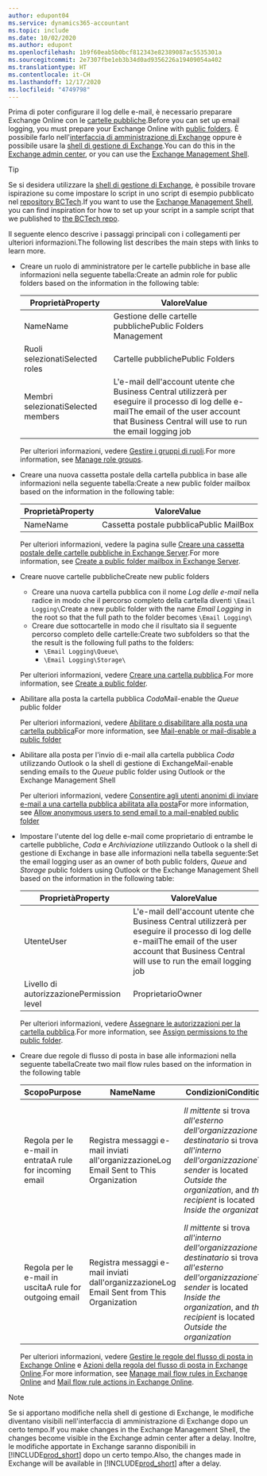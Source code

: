```yaml
---
author: edupont04
ms.service: dynamics365-accountant
ms.topic: include
ms.date: 10/02/2020
ms.author: edupont
ms.openlocfilehash: 1b9f60eab5b0bcf812343e82389087ac5535301a
ms.sourcegitcommit: 2e7307fbe1eb3b34d0ad9356226a19409054a402
ms.translationtype: HT
ms.contentlocale: it-CH
ms.lasthandoff: 12/17/2020
ms.locfileid: "4749798"
---
```

<span data-ttu-id="09ad3-101">Prima di poter configurare il log delle e-mail, è necessario preparare Exchange Online con le [cartelle pubbliche](/exchange/collaboration/public-folders/public-folders?view=exchserver-2019&preserve-view=true ).</span><span class="sxs-lookup"><span data-stu-id="09ad3-101">Before you can set up email logging, you must prepare your Exchange Online with [public folders](/exchange/collaboration/public-folders/public-folders?view=exchserver-2019&preserve-view=true ).</span></span> <span data-ttu-id="09ad3-102">È possibile farlo nell'[interfaccia di amministrazione di Exchange](/Exchange/architecture/client-access/exchange-admin-center?view=exchserver-2019&preserve-view=true ) oppure è possibile usare la [shell di gestione di Exchange](/powershell/exchange/exchange-management-shell?view=exchange-ps&preserve-view=true ).</span><span class="sxs-lookup"><span data-stu-id="09ad3-102">You can do this in the [Exchange admin center](/Exchange/architecture/client-access/exchange-admin-center?view=exchserver-2019&preserve-view=true ), or you can use the [Exchange Management Shell](/powershell/exchange/exchange-management-shell?view=exchange-ps&preserve-view=true ).</span></span>  

> [!TIP]
> <span data-ttu-id="09ad3-103">Se si desidera utilizzare la [shell di gestione di Exchange](/powershell/exchange/exchange-management-shell?view=exchange-ps&preserve-view=true ), è possibile trovare ispirazione su come impostare lo script in uno script di esempio pubblicato nel [repository BCTech](https://github.com/microsoft/BCTech/tree/master/samples/EmailLogging).</span><span class="sxs-lookup"><span data-stu-id="09ad3-103">If you want to use the [Exchange Management Shell](/powershell/exchange/exchange-management-shell?view=exchange-ps&preserve-view=true ), you can find inspiration for how to set up your script in a sample script that we published to [the BCTech repo](https://github.com/microsoft/BCTech/tree/master/samples/EmailLogging).</span></span>

<span data-ttu-id="09ad3-104">Il seguente elenco descrive i passaggi principali con i collegamenti per ulteriori informazioni.</span><span class="sxs-lookup"><span data-stu-id="09ad3-104">The following list describes the main steps with links to learn more.</span></span>  

- <span data-ttu-id="09ad3-105">Creare un ruolo di amministratore per le cartelle pubbliche in base alle informazioni nella seguente tabella:</span><span class="sxs-lookup"><span data-stu-id="09ad3-105">Create an admin role for public folders based on the information in the following table:</span></span>

  |<span data-ttu-id="09ad3-106">Proprietà</span><span class="sxs-lookup"><span data-stu-id="09ad3-106">Property</span></span>        |<span data-ttu-id="09ad3-107">Valore</span><span class="sxs-lookup"><span data-stu-id="09ad3-107">Value</span></span>                     |
  |----------------|--------------------------|
  |<span data-ttu-id="09ad3-108">Name</span><span class="sxs-lookup"><span data-stu-id="09ad3-108">Name</span></span>            |<span data-ttu-id="09ad3-109">Gestione delle cartelle pubbliche</span><span class="sxs-lookup"><span data-stu-id="09ad3-109">Public Folders Management</span></span> |
  |<span data-ttu-id="09ad3-110">Ruoli selezionati</span><span class="sxs-lookup"><span data-stu-id="09ad3-110">Selected roles</span></span>  |<span data-ttu-id="09ad3-111">Cartelle pubbliche</span><span class="sxs-lookup"><span data-stu-id="09ad3-111">Public Folders</span></span>            |
  |<span data-ttu-id="09ad3-112">Membri selezionati</span><span class="sxs-lookup"><span data-stu-id="09ad3-112">Selected members</span></span>|<span data-ttu-id="09ad3-113">L'e-mail dell'account utente che Business Central utilizzerà per eseguire il processo di log delle e-mail</span><span class="sxs-lookup"><span data-stu-id="09ad3-113">The email of the user account that Business Central will use to run the email logging job</span></span>|

  <span data-ttu-id="09ad3-114">Per ulteriori informazioni, vedere [Gestire i gruppi di ruoli](/exchange/permissions/role-groups?view=exchserver-2019&preserve-view=true).</span><span class="sxs-lookup"><span data-stu-id="09ad3-114">For more information, see [Manage role groups](/exchange/permissions/role-groups?view=exchserver-2019&preserve-view=true).</span></span>

- <span data-ttu-id="09ad3-115">Creare una nuova cassetta postale della cartella pubblica in base alle informazioni nella seguente tabella:</span><span class="sxs-lookup"><span data-stu-id="09ad3-115">Create a new public folder mailbox based on the information in the following table:</span></span>

  |<span data-ttu-id="09ad3-116">Proprietà</span><span class="sxs-lookup"><span data-stu-id="09ad3-116">Property</span></span>        |<span data-ttu-id="09ad3-117">Valore</span><span class="sxs-lookup"><span data-stu-id="09ad3-117">Value</span></span>                     |
  |----------------|--------------------------|
  |<span data-ttu-id="09ad3-118">Name</span><span class="sxs-lookup"><span data-stu-id="09ad3-118">Name</span></span>            |<span data-ttu-id="09ad3-119">Cassetta postale pubblica</span><span class="sxs-lookup"><span data-stu-id="09ad3-119">Public MailBox</span></span>            |

  <span data-ttu-id="09ad3-120">Per ulteriori informazioni, vedere la pagina sulle [Creare una cassetta postale delle cartelle pubbliche in Exchange Server](/exchange/collaboration/public-folders/create-public-folder-mailboxes).</span><span class="sxs-lookup"><span data-stu-id="09ad3-120">For more information, see [Create a public folder mailbox in Exchange Server](/exchange/collaboration/public-folders/create-public-folder-mailboxes).</span></span>  

- <span data-ttu-id="09ad3-121">Creare nuove cartelle pubbliche</span><span class="sxs-lookup"><span data-stu-id="09ad3-121">Create new public folders</span></span>

  - <span data-ttu-id="09ad3-122">Creare una nuova cartella pubblica con il nome *Log delle e-mail* nella radice in modo che il percorso completo della cartella diventi ```\Email Logging\```</span><span class="sxs-lookup"><span data-stu-id="09ad3-122">Create a new public folder with the name *Email Logging* in the root so that the full path to the folder becomes ```\Email Logging\```</span></span>
  - <span data-ttu-id="09ad3-123">Creare due sottocartelle in modo che il risultato sia il seguente percorso completo delle cartelle:</span><span class="sxs-lookup"><span data-stu-id="09ad3-123">Create two subfolders so that the the result is the following full paths to the folders:</span></span>
    - ```\Email Logging\Queue\```
    - ```\Email Logging\Storage\```

  <span data-ttu-id="09ad3-124">Per ulteriori informazioni, vedere [Creare una cartella pubblica](/exchange/collaboration/public-folders/create-public-folders?view=exchserver-2019&preserve-view=true).</span><span class="sxs-lookup"><span data-stu-id="09ad3-124">For more information, see [Create a public folder](/exchange/collaboration/public-folders/create-public-folders?view=exchserver-2019&preserve-view=true).</span></span>

- <span data-ttu-id="09ad3-125">Abilitare alla posta la cartella pubblica *Coda*</span><span class="sxs-lookup"><span data-stu-id="09ad3-125">Mail-enable the *Queue* public folder</span></span>

  <span data-ttu-id="09ad3-126">Per ulteriori informazioni, vedere [Abilitare o disabilitare alla posta una cartella pubblica](/exchange/collaboration/public-folders/mail-enable-or-disable?view=exchserver-2019&preserve-view=true)</span><span class="sxs-lookup"><span data-stu-id="09ad3-126">For more information, see [Mail-enable or mail-disable a public folder](/exchange/collaboration/public-folders/mail-enable-or-disable?view=exchserver-2019&preserve-view=true)</span></span>

- <span data-ttu-id="09ad3-127">Abilitare alla posta per l'invio di e-mail alla cartella pubblica *Coda* utilizzando Outlook o la shell di gestione di Exchange</span><span class="sxs-lookup"><span data-stu-id="09ad3-127">Mail-enable sending emails to the *Queue* public folder using Outlook or the Exchange Management Shell</span></span>

  <span data-ttu-id="09ad3-128">Per ulteriori informazioni, vedere [Consentire agli utenti anonimi di inviare e-mail a una cartella pubblica abilitata alla posta](/exchange/collaboration/public-folders/mail-enable-or-disable#allow-anonymous-users-to-send-email-to-a-mail-enabled-public-folder?view=exchserver-2019&preserve-view=true)</span><span class="sxs-lookup"><span data-stu-id="09ad3-128">For more information, see [Allow anonymous users to send email to a mail-enabled public folder](/exchange/collaboration/public-folders/mail-enable-or-disable#allow-anonymous-users-to-send-email-to-a-mail-enabled-public-folder?view=exchserver-2019&preserve-view=true)</span></span>

- <span data-ttu-id="09ad3-129">Impostare l'utente del log delle e-mail come proprietario di entrambe le cartelle pubbliche, *Coda* e *Archiviazione* utilizzando Outlook o la shell di gestione di Exchange in base alle informazioni nella tabella seguente:</span><span class="sxs-lookup"><span data-stu-id="09ad3-129">Set the email logging user as an owner of both public folders, *Queue* and *Storage* public folders  using Outlook or the Exchange Management Shell based on the information in the following table:</span></span>

  |<span data-ttu-id="09ad3-130">Proprietà</span><span class="sxs-lookup"><span data-stu-id="09ad3-130">Property</span></span>        |<span data-ttu-id="09ad3-131">Valore</span><span class="sxs-lookup"><span data-stu-id="09ad3-131">Value</span></span>                     |
  |----------------|--------------------------|
  |<span data-ttu-id="09ad3-132">Utente</span><span class="sxs-lookup"><span data-stu-id="09ad3-132">User</span></span>            |<span data-ttu-id="09ad3-133">L'e-mail dell'account utente che Business Central utilizzerà per eseguire il processo di log delle e-mail</span><span class="sxs-lookup"><span data-stu-id="09ad3-133">The email of the user account that Business Central will use to run the email logging job</span></span>|
  |<span data-ttu-id="09ad3-134">Livello di autorizzazione</span><span class="sxs-lookup"><span data-stu-id="09ad3-134">Permission level</span></span>|<span data-ttu-id="09ad3-135">Proprietario</span><span class="sxs-lookup"><span data-stu-id="09ad3-135">Owner</span></span>                     |

  <span data-ttu-id="09ad3-136">Per ulteriori informazioni, vedere [Assegnare le autorizzazioni per la cartella pubblica](/exchange/collaboration-exo/public-folders/set-up-public-folders#step-3-assign-permissions-to-the-public-folder).</span><span class="sxs-lookup"><span data-stu-id="09ad3-136">For more information, see [Assign permissions to the public folder](/exchange/collaboration-exo/public-folders/set-up-public-folders#step-3-assign-permissions-to-the-public-folder).</span></span>

- <span data-ttu-id="09ad3-137">Creare due regole di flusso di posta in base alle informazioni nella seguente tabella</span><span class="sxs-lookup"><span data-stu-id="09ad3-137">Create two mail flow rules based on the information in the following table</span></span>

  |<span data-ttu-id="09ad3-138">Scopo</span><span class="sxs-lookup"><span data-stu-id="09ad3-138">Purpose</span></span>  |<span data-ttu-id="09ad3-139">Name</span><span class="sxs-lookup"><span data-stu-id="09ad3-139">Name</span></span> |<span data-ttu-id="09ad3-140">Condizioni</span><span class="sxs-lookup"><span data-stu-id="09ad3-140">Conditions</span></span>                        |<span data-ttu-id="09ad3-141">Azione</span><span class="sxs-lookup"><span data-stu-id="09ad3-141">Action</span></span>                                       |
  |---------|-----|----------------------------------|---------------------------------------------|
  |<span data-ttu-id="09ad3-142">Regola per le e-mail in entrata</span><span class="sxs-lookup"><span data-stu-id="09ad3-142">A rule for incoming email</span></span> |<span data-ttu-id="09ad3-143">Registra messaggi e-mail inviati all'organizzazione</span><span class="sxs-lookup"><span data-stu-id="09ad3-143">Log Email Sent to This Organization</span></span>|<span data-ttu-id="09ad3-144">*Il mittente* si trova *all'esterno dell'organizzazione* e *il destinatario* si trova *all'interno dell'organizzazione*</span><span class="sxs-lookup"><span data-stu-id="09ad3-144">*The sender* is located *Outside the organization*, and *the recipient* is located *Inside the organization*</span></span>|<span data-ttu-id="09ad3-145">BCC dell'account e-mail specificato per la cartella pubblica *Coda*</span><span class="sxs-lookup"><span data-stu-id="09ad3-145">BCC the email account that is specified for the *Queue* public folder</span></span>|
  |<span data-ttu-id="09ad3-146">Regola per le e-mail in uscita</span><span class="sxs-lookup"><span data-stu-id="09ad3-146">A rule for outgoing email</span></span> | <span data-ttu-id="09ad3-147">Registra messaggi e-mail inviati dall'organizzazione</span><span class="sxs-lookup"><span data-stu-id="09ad3-147">Log Email Sent from This Organization</span></span> |<span data-ttu-id="09ad3-148">*Il mittente* si trova *all'interno dell'organizzazione* e *il destinatario* si trova *all'esterno dell'organizzazione*</span><span class="sxs-lookup"><span data-stu-id="09ad3-148">*The sender* is located *Inside the organization*, and *the recipient* is located *Outside the organization*</span></span>|<span data-ttu-id="09ad3-149">BCC dell'account e-mail specificato per la cartella pubblica *Coda*</span><span class="sxs-lookup"><span data-stu-id="09ad3-149">BCC the email account that is specified for the *Queue* public folder</span></span>|
  
  <span data-ttu-id="09ad3-150">Per ulteriori informazioni, vedere [Gestire le regole del flusso di posta in Exchange Online](/exchange/security-and-compliance/mail-flow-rules/manage-mail-flow-rules) e [Azioni della regola del flusso di posta in Exchange Online](/exchange/security-and-compliance/mail-flow-rules/mail-flow-rule-actions).</span><span class="sxs-lookup"><span data-stu-id="09ad3-150">For more information, see [Manage mail flow rules in Exchange Online](/exchange/security-and-compliance/mail-flow-rules/manage-mail-flow-rules) and [Mail flow rule actions in Exchange Online](/exchange/security-and-compliance/mail-flow-rules/mail-flow-rule-actions).</span></span>

> [!NOTE]
> <span data-ttu-id="09ad3-151">Se si apportano modifiche nella shell di gestione di Exchange, le modifiche diventano visibili nell'interfaccia di amministrazione di Exchange dopo un certo tempo.</span><span class="sxs-lookup"><span data-stu-id="09ad3-151">If you make changes in the Exchange Management Shell, the changes become visible in the Exchange admin center after a delay.</span></span> <span data-ttu-id="09ad3-152">Inoltre, le modifiche apportate in Exchange saranno disponibili in [!INCLUDE[prod_short](prod_short.md)] dopo un certo tempo.</span><span class="sxs-lookup"><span data-stu-id="09ad3-152">Also, the changes made in Exchange will be available in [!INCLUDE[prod_short](prod_short.md)] after a delay.</span></span>

